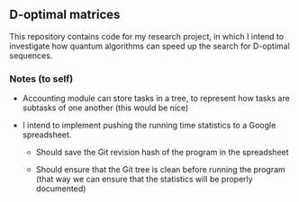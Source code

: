 ## D-optimal matrices

This repository contains code for my research project, in which I intend to
investigate how quantum algorithms can speed up the search for D-optimal
sequences.

### Notes (to self)

* Accounting module can store tasks in a tree, to represent how tasks are
  subtasks of one another (this would be nice)

* I intend to implement pushing the running time statistics to a Google
  spreadsheet.

  * Should save the Git revision hash of the program in the spreadsheet

  * Should ensure that the Git tree is clean before running the program (that
    way we can ensure that the statistics will be properly documented)
